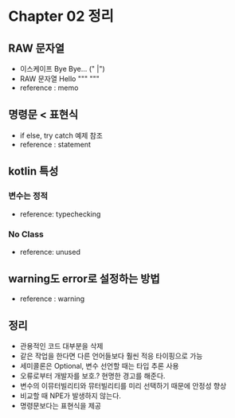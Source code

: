 # Chapter 02 정리

## RAW 문자열

- 이스케이프 Bye Bye... (\" |")
- RAW 문자열 Hello """ """
- reference : memo

## 명령문 < 표현식

- if else, try catch 예제 참조
- reference : statement

## kotlin 특성

### 변수는 정적

- reference: typechecking

### No Class

- reference: unused

## warning도 error로 설정하는 방법

- reference : warning

## 정리

- 관용적인 코드 대부분을 삭제
- 같은 작업을 한다면 다른 언어들보다 훨씬 적응 타이핑으로 가능
- 세미콜론은 Optional, 변수 선언할 때는 타입 추론 사용
- 오류로부터 개발자를 보호.? 현명한 경고를 해준다.
- 변수의 이뮤터빌리티와 뮤터빌리티를 미리 선택하기 때문에 안정성 향상
- 비교할 때 NPE가 발생하지 않는다.
- 명령문보다는 표현식을 제공